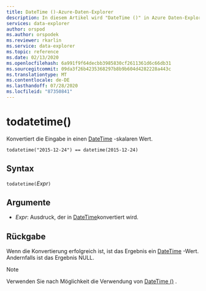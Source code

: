 ```yaml
---
title: DateTime ()-Azure-Daten-Explorer
description: In diesem Artikel wird "DateTime ()" in Azure Daten-Explorer beschrieben.
services: data-explorer
author: orspod
ms.author: orspodek
ms.reviewer: rkarlin
ms.service: data-explorer
ms.topic: reference
ms.date: 02/13/2020
ms.openlocfilehash: 6a991f9f64decbb3985830cf2611361d6c66db31
ms.sourcegitcommit: 09da3f26b4235368297b8b9b604d4282228a443c
ms.translationtype: MT
ms.contentlocale: de-DE
ms.lasthandoff: 07/28/2020
ms.locfileid: "87350841"
---
```

# <a name="todatetime"></a>todatetime()

Konvertiert die Eingabe in einen [DateTime](./scalar-data-types/datetime.md) -skalaren Wert.

```kusto
todatetime("2015-12-24") == datetime(2015-12-24)
```

## <a name="syntax"></a>Syntax

`todatetime(`*Expr*`)`

## <a name="arguments"></a>Argumente

* *Expr*: Ausdruck, der in [DateTime](./scalar-data-types/datetime.md)konvertiert wird.

## <a name="returns"></a>Rückgabe

Wenn die Konvertierung erfolgreich ist, ist das Ergebnis ein [DateTime](./scalar-data-types/datetime.md) -Wert.
Andernfalls ist das Ergebnis NULL.
 
> [!NOTE]
> Verwenden Sie nach Möglichkeit die Verwendung von [DateTime ()](./scalar-data-types/datetime.md) .
